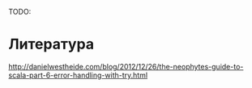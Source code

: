 
TODO:


Литература
==========
http://danielwestheide.com/blog/2012/12/26/the-neophytes-guide-to-scala-part-6-error-handling-with-try.html
